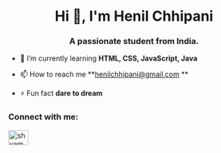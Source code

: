 <h1 align="center">Hi 👋, I'm Henil Chhipani</h1>
<h3 align="center">A passionate student from India.</h3>

- 🌱 I’m currently learning **HTML, CSS, JavaScript, Java**

- 📫 How to reach me **henilchhipani@gmail.com **

- ⚡ Fun fact **dare to dream**

<h3 align="left">Connect with me:</h3>
<a href="https://www.facebook.com/hj.chhipani/"><omg src="https://github.com/Henil-chhipani/Henil-chhipani/blob/main/icon/5279111_network_fb_social%20media_facebook_facebook%20logo_icon.png" alt="Facebook" hight="30" width="40"></a>
<a href="https://linkedin.com/in/henil-chhipani" target="blank"><img align="center" src="https://raw.githubusercontent.com/rahuldkjain/github-profile-readme-generator/master/src/images/icons/Social/linked-in-alt.svg" alt="shyam delvadiya" height="30" width="40" /></a>
<!--
**Henil-chhipani/Henil-chhipani** is a ✨ _special_ ✨ repository because its `README.md` (this file) appears on your GitHub profile.

Here are some ideas to get you started:

- 🔭 I’m currently working on ...
- 🌱 I’m currently learning ...
- 👯 I’m looking to collaborate on ...
- 🤔 I’m looking for help with ...
- 💬 Ask me about ...
- 📫 How to reach me: ...
- 😄 Pronouns: ...
- ⚡ Fun fact: ...
-->
